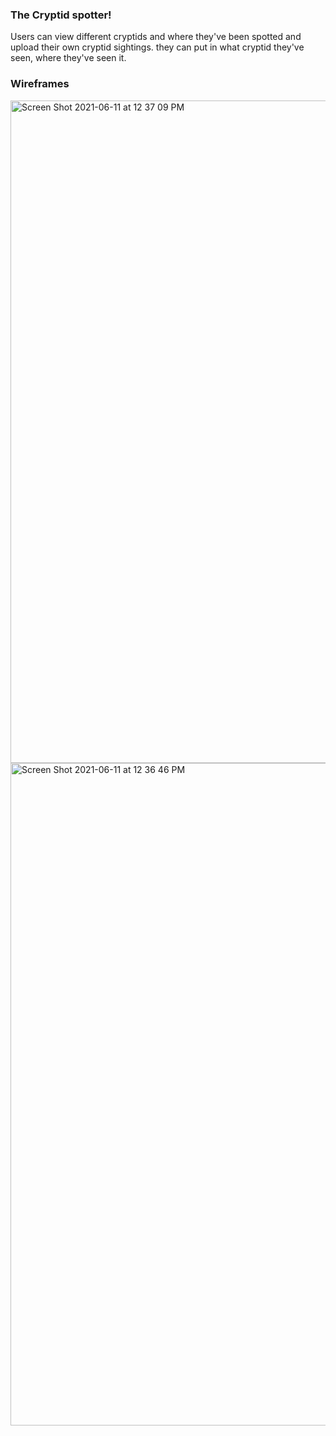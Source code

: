 ### The Cryptid spotter!

 Users can view different cryptids and where they've been spotted and upload their own cryptid sightings. they can put in what cryptid they've seen, where they've seen it.

### Wireframes

<img width="1060" alt="Screen Shot 2021-06-11 at 12 37 09 PM" src="https://media.git.generalassemb.ly/user/32428/files/bfc03900-cab1-11eb-8671-105fea6a2d01">


<img width="1060" alt="Screen Shot 2021-06-11 at 12 36 46 PM" src="https://media.git.generalassemb.ly/user/32428/files/b20ab380-cab1-11eb-9bfa-7aa2028d9128">

